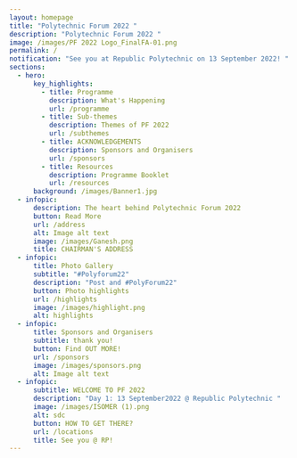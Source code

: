 ```yaml
---
layout: homepage
title: "Polytechnic Forum 2022 "
description: "Polytechnic Forum 2022 "
image: /images/PF 2022 Logo_FinalFA-01.png
permalink: /
notification: "See you at Republic Polytechnic on 13 September 2022! "
sections:
  - hero:
      key_highlights:
        - title: Programme
          description: What's Happening
          url: /programme
        - title: Sub-themes
          description: Themes of PF 2022
          url: /subthemes
        - title: ACKNOWLEDGEMENTS
          description: Sponsors and Organisers
          url: /sponsors
        - title: Resources
          description: Programme Booklet
          url: /resources
      background: /images/Banner1.jpg
  - infopic:
      description: The heart behind Polytechnic Forum 2022
      button: Read More
      url: /address
      alt: Image alt text
      image: /images/Ganesh.png
      title: CHAIRMAN'S ADDRESS
  - infopic:
      title: Photo Gallery
      subtitle: "#Polyforum22"
      description: "Post and #PolyForum22"
      button: Photo highlights
      url: /highlights
      image: /images/highlight.png
      alt: highlights
  - infopic:
      title: Sponsors and Organisers
      subtitle: thank you!
      button: Find OUT MORE!
      url: /sponsors
      image: /images/sponsors.png
      alt: Image alt text
  - infopic:
      subtitle: WELCOME TO PF 2022
      description: "Day 1: 13 September2022 @ Republic Polytechnic "
      image: /images/ISOMER (1).png
      alt: sdc
      button: HOW TO GET THERE?
      url: /locations
      title: See you @ RP!
---
```

